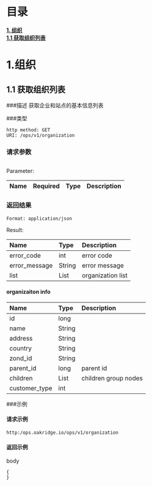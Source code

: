 # 目录
[**1. 组织**](#organization)<br>
[**1.1 获取组织列表**](#organization-list)<br>

# <a name="organization"></a>1.组织

## <a name="organization-list"></a>1.1 获取组织列表

###描述
获取企业和站点的基本信息列表

###类型
```
http method: GET
URI: /ops/v1/organization
```

### 请求参数
```
```
Parameter:

|Name|Required|Type|Description|
|:---|:-------|:---|:----------|


### 返回结果
```
Format: application/json
```
Result:

|Name|Type|Description|
|:---|:---|:----------|
|error_code|int|error code|
|error_message|String|error message|
|list|List|organization list|

#### organizaiton info

|Name|Type|Description|
|:---|:---|:----------|
|id|long||
|name|String||
|address|String||
|country|String||
|zond_id|String||
|parent_id|long|parent id|
|children|List|children group nodes|
|customer_type|int||

###示例

#### 请求示例

```
http:/ops.oakridge.io/ops/v1/organization
```

#### 返回示例
body

```
{
}
```